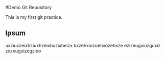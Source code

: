 #Demo Git Repository

This is my first git practice.

## Ipsum

uxziuxzeixhziuxhzeixhuzixheizx
kxzehxiozuehxozehxze
ezizeugxiuzguxiz
zxzeuguizegzieo